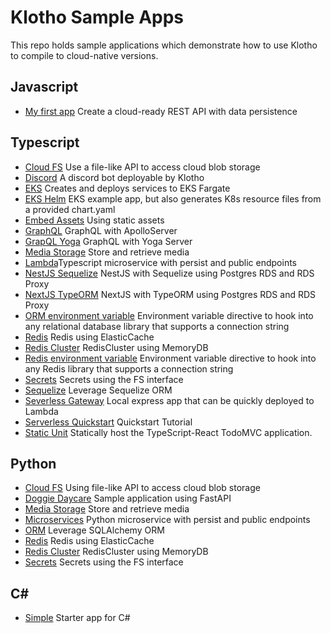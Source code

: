 # Klotho Sample Apps
This repo holds sample applications which demonstrate how to use Klotho to compile to cloud-native versions.

## Javascript
- [My first app](./js-my-first-app/) Create a cloud-ready REST API with data persistence

## Typescript
- [Cloud FS](./ts-cloudfs) Use a file-like API to access cloud blob storage
- [Discord](./ts-discordjs) A discord bot deployable by Klotho
- [EKS](./ts-eks) Creates and deploys services to EKS Fargate
- [EKS Helm](./ts-eks-helm) EKS example app, but also generates K8s resource files from a provided chart.yaml
- [Embed Assets](./ts-embed_assets) Using static assets
- [GraphQL](./ts-graphql) GraphQL with ApolloServer
- [GrapQL Yoga](./ts-graphql-yoga) GraphQL with Yoga Server
- [Media Storage](./ts-media-storage) Store and retrieve media
- [Lambda](./ts-ms-lambda)Typescript microservice with persist and public endpoints
- [NestJS Sequelize](./ts-nestjs-sequelize) NestJS with Sequelize using Postgres RDS and RDS Proxy
- [NextJS TypeORM](./ts-nextjs-typeorm) NextJS with TypeORM using Postgres RDS and RDS Proxy
- [ORM environment variable](./ts-orm-environment-variable-directive) Environment variable directive to hook into any relational database library that supports a connection string
- [Redis](./ts-redis) Redis using ElasticCache
- [Redis Cluster](./ts-redis-cluster) RedisCluster using MemoryDB
- [Redis environment variable](./ts-redis-env-var-directive) Environment variable directive to hook into any Redis library that supports a connection string
- [Secrets](./ts-secrets) Secrets using the FS interface
- [Sequelize](./ts-sequelize) Leverage Sequelize ORM
- [Severless Gateway](./ts-serverless-gateway) Local express app that can be quickly deployed to Lambda
- [Serverless Quickstart](./ts-serverless-quickstart) Quickstart Tutorial
- [Static Unit](./ts-static-unit) Statically host the TypeScript-React TodoMVC application.

## Python
- [Cloud FS](./py-cloudfs) Using file-like API to access cloud blob storage
- [Doggie Daycare](./py-doggie-daycare) Sample application using FastAPI
- [Media Storage](./py-media-storage) Store and retrieve media
- [Microservices](./py-microservices) Python microservice with persist and public endpoints
- [ORM](./py-orm) Leverage SQLAlchemy ORM
- [Redis](./py-redis) Redis using ElasticCache
- [Redis Cluster](./py-redis-cluster) RedisCluster using MemoryDB
- [Secrets](./py-secrets) Secrets using the FS interface


## C#
- [Simple](./cs-simple) Starter app for C#